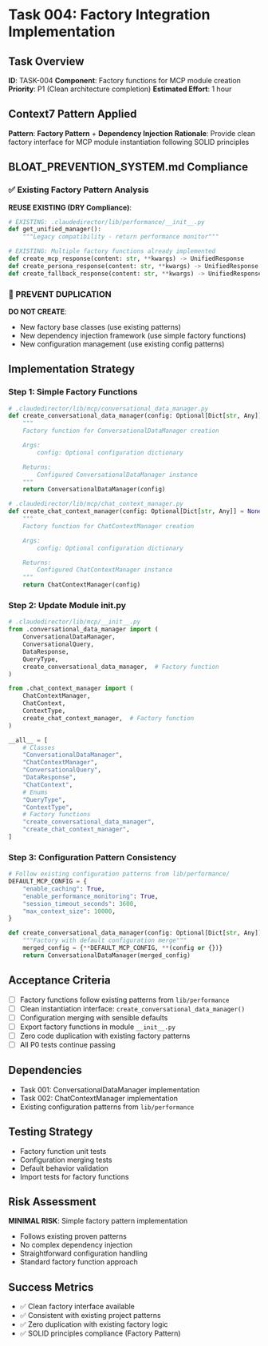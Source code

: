 # Task 004: Factory Integration Implementation

## Task Overview
**ID**: TASK-004
**Component**: Factory functions for MCP module creation
**Priority**: P1 (Clean architecture completion)
**Estimated Effort**: 1 hour

## Context7 Pattern Applied
**Pattern**: **Factory Pattern** + **Dependency Injection**
**Rationale**: Provide clean factory interface for MCP module instantiation following SOLID principles

## BLOAT_PREVENTION_SYSTEM.md Compliance

### ✅ Existing Factory Pattern Analysis
**REUSE EXISTING (DRY Compliance)**:
```python
# EXISTING: .claudedirector/lib/performance/__init__.py
def get_unified_manager():
    """Legacy compatibility - return performance monitor"""

# EXISTING: Multiple factory functions already implemented
def create_mcp_response(content: str, **kwargs) -> UnifiedResponse
def create_persona_response(content: str, **kwargs) -> UnifiedResponse
def create_fallback_response(content: str, **kwargs) -> UnifiedResponse
```

### 🚫 PREVENT DUPLICATION
**DO NOT CREATE**:
- New factory base classes (use existing patterns)
- New dependency injection framework (use simple factory functions)
- New configuration management (use existing config patterns)

## Implementation Strategy

### Step 1: Simple Factory Functions
```python
# .claudedirector/lib/mcp/conversational_data_manager.py
def create_conversational_data_manager(config: Optional[Dict[str, Any]] = None) -> ConversationalDataManager:
    """
    Factory function for ConversationalDataManager creation

    Args:
        config: Optional configuration dictionary

    Returns:
        Configured ConversationalDataManager instance
    """
    return ConversationalDataManager(config)

# .claudedirector/lib/mcp/chat_context_manager.py
def create_chat_context_manager(config: Optional[Dict[str, Any]] = None) -> ChatContextManager:
    """
    Factory function for ChatContextManager creation

    Args:
        config: Optional configuration dictionary

    Returns:
        Configured ChatContextManager instance
    """
    return ChatContextManager(config)
```

### Step 2: Update Module __init__.py
```python
# .claudedirector/lib/mcp/__init__.py
from .conversational_data_manager import (
    ConversationalDataManager,
    ConversationalQuery,
    DataResponse,
    QueryType,
    create_conversational_data_manager,  # Factory function
)

from .chat_context_manager import (
    ChatContextManager,
    ChatContext,
    ContextType,
    create_chat_context_manager,  # Factory function
)

__all__ = [
    # Classes
    "ConversationalDataManager",
    "ChatContextManager",
    "ConversationalQuery",
    "DataResponse",
    "ChatContext",
    # Enums
    "QueryType",
    "ContextType",
    # Factory functions
    "create_conversational_data_manager",
    "create_chat_context_manager",
]
```

### Step 3: Configuration Pattern Consistency
```python
# Follow existing configuration patterns from lib/performance/
DEFAULT_MCP_CONFIG = {
    "enable_caching": True,
    "enable_performance_monitoring": True,
    "session_timeout_seconds": 3600,
    "max_context_size": 10000,
}

def create_conversational_data_manager(config: Optional[Dict[str, Any]] = None) -> ConversationalDataManager:
    """Factory with default configuration merge"""
    merged_config = {**DEFAULT_MCP_CONFIG, **(config or {})}
    return ConversationalDataManager(merged_config)
```

## Acceptance Criteria
- [ ] Factory functions follow existing patterns from `lib/performance`
- [ ] Clean instantiation interface: `create_conversational_data_manager()`
- [ ] Configuration merging with sensible defaults
- [ ] Export factory functions in module `__init__.py`
- [ ] Zero code duplication with existing factory patterns
- [ ] All P0 tests continue passing

## Dependencies
- Task 001: ConversationalDataManager implementation
- Task 002: ChatContextManager implementation
- Existing configuration patterns from `lib/performance`

## Testing Strategy
- Factory function unit tests
- Configuration merging tests
- Default behavior validation
- Import tests for factory functions

## Risk Assessment
**MINIMAL RISK**: Simple factory pattern implementation
- Follows existing proven patterns
- No complex dependency injection
- Straightforward configuration handling
- Standard factory function approach

## Success Metrics
- ✅ Clean factory interface available
- ✅ Consistent with existing project patterns
- ✅ Zero duplication with existing factory logic
- ✅ SOLID principles compliance (Factory Pattern)
